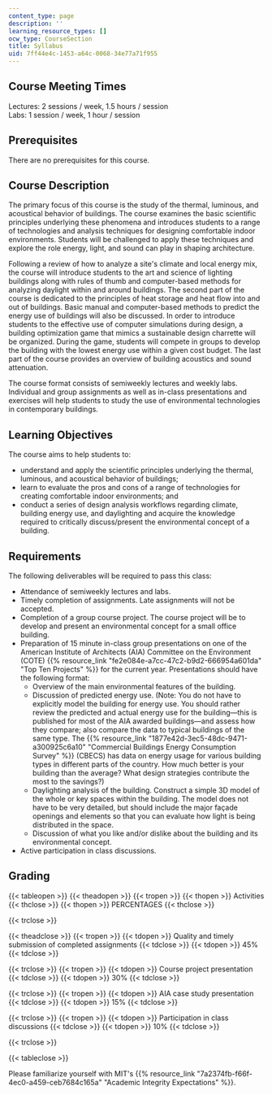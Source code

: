 ```yaml
---
content_type: page
description: ''
learning_resource_types: []
ocw_type: CourseSection
title: Syllabus
uid: 7ff44e4c-1453-a64c-0068-34e77a71f955
---
```


Course Meeting Times
--------------------

Lectures: 2 sessions / week, 1.5 hours / session  
Labs: 1 session / week, 1 hour / session

Prerequisites
-------------

There are no prerequisites for this course.

Course Description
------------------

The primary focus of this course is the study of the thermal, luminous, and acoustical behavior of buildings. The course examines the basic scientific principles underlying these phenomena and introduces students to a range of technologies and analysis techniques for designing comfortable indoor environments. Students will be challenged to apply these techniques and explore the role energy, light, and sound can play in shaping architecture.

Following a review of how to analyze a site's climate and local energy mix, the course will introduce students to the art and science of lighting buildings along with rules of thumb and computer-based methods for analyzing daylight within and around buildings. The second part of the course is dedicated to the principles of heat storage and heat flow into and out of buildings. Basic manual and computer-based methods to predict the energy use of buildings will also be discussed. In order to introduce students to the effective use of computer simulations during design, a building optimization game that mimics a sustainable design charrette will be organized. During the game, students will compete in groups to develop the building with the lowest energy use within a given cost budget. The last part of the course provides an overview of building acoustics and sound attenuation.

The course format consists of semiweekly lectures and weekly labs. Individual and group assignments as well as in-class presentations and exercises will help students to study the use of environmental technologies in contemporary buildings.

Learning Objectives
-------------------

The course aims to help students to:

*   understand and apply the scientific principles underlying the thermal, luminous, and acoustical behavior of buildings;
*   learn to evaluate the pros and cons of a range of technologies for creating comfortable indoor environments; and
*   conduct a series of design analysis workflows regarding climate, building energy use, and daylighting and acquire the knowledge required to critically discuss/present the environmental concept of a building.

Requirements
------------

The following deliverables will be required to pass this class:

*   Attendance of semiweekly lectures and labs.
*   Timely completion of assignments. Late assignments will not be accepted.
*   Completion of a group course project. The course project will be to develop and present an environmental concept for a small office building.
*   Preparation of 15 minute in-class group presentations on one of the American Institute of Architects (AIA) Committee on the Environment (COTE) {{% resource_link "fe2e084e-a7cc-47c2-b9d2-666954a601da" "Top Ten Projects" %}} for the current year. Presentations should have the following format:
    *   Overview of the main environmental features of the building.
    *   Discussion of predicted energy use. (Note: You do not have to explicitly model the building for energy use. You should rather review the predicted and actual energy use for the building—this is published for most of the AIA awarded buildings—and assess how they compare; also compare the data to typical buildings of the same type. The {{% resource_link "1877e42d-3ec5-48dc-9471-a300925c6a10" "Commercial Buildings Energy Consumption Survey" %}} (CBECS) has data on energy usage for various building types in different parts of the country. How much better is your building than the average? What design strategies contribute the most to the savings?)
    *   Daylighting analysis of the building. Construct a simple 3D model of the whole or key spaces within the building. The model does not have to be very detailed, but should include the major façade openings and elements so that you can evaluate how light is being distributed in the space.
    *   Discussion of what you like and/or dislike about the building and its environmental concept.
*   Active participation in class discussions.

Grading
-------

{{< tableopen >}}
{{< theadopen >}}
{{< tropen >}}
{{< thopen >}}
Activities
{{< thclose >}}
{{< thopen >}}
PERCENTAGES
{{< thclose >}}

{{< trclose >}}

{{< theadclose >}}
{{< tropen >}}
{{< tdopen >}}
Quality and timely submission of completed assignments
{{< tdclose >}}
{{< tdopen >}}
45%
{{< tdclose >}}

{{< trclose >}}
{{< tropen >}}
{{< tdopen >}}
Course project presentation
{{< tdclose >}}
{{< tdopen >}}
30%
{{< tdclose >}}

{{< trclose >}}
{{< tropen >}}
{{< tdopen >}}
AIA case study presentation
{{< tdclose >}}
{{< tdopen >}}
15%
{{< tdclose >}}

{{< trclose >}}
{{< tropen >}}
{{< tdopen >}}
Participation in class discussions
{{< tdclose >}}
{{< tdopen >}}
10%
{{< tdclose >}}

{{< trclose >}}

{{< tableclose >}}

Please familiarize yourself with MIT's {{% resource_link "7a2374fb-f66f-4ec0-a459-ceb7684c165a" "Academic Integrity Expectations" %}}.
